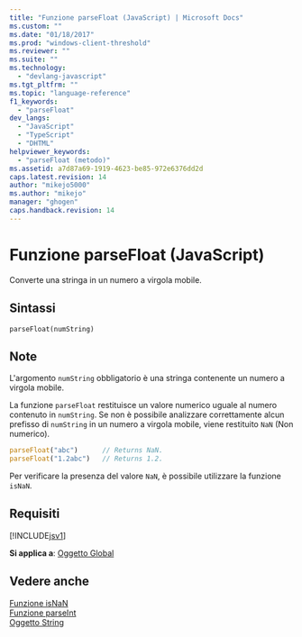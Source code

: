 ```yaml
---
title: "Funzione parseFloat (JavaScript) | Microsoft Docs"
ms.custom: ""
ms.date: "01/18/2017"
ms.prod: "windows-client-threshold"
ms.reviewer: ""
ms.suite: ""
ms.technology: 
  - "devlang-javascript"
ms.tgt_pltfrm: ""
ms.topic: "language-reference"
f1_keywords: 
  - "parseFloat"
dev_langs: 
  - "JavaScript"
  - "TypeScript"
  - "DHTML"
helpviewer_keywords: 
  - "parseFloat (metodo)"
ms.assetid: a7d87a69-1919-4623-be85-972e6376dd2d
caps.latest.revision: 14
author: "mikejo5000"
ms.author: "mikejo"
manager: "ghogen"
caps.handback.revision: 14
---
```

# Funzione parseFloat (JavaScript)
Converte una stringa in un numero a virgola mobile.  
  
## Sintassi  
  
```  
parseFloat(numString)   
```  
  
## Note  
 L'argomento `numString` obbligatorio è una stringa contenente un numero a virgola mobile.  
  
 La funzione `parseFloat` restituisce un valore numerico uguale al numero contenuto in `numString`.  Se non è possibile analizzare correttamente alcun prefisso di `numString` in un numero a virgola mobile, viene restituito `NaN` \(Non numerico\).  
  
```javascript  
parseFloat("abc")      // Returns NaN.  
parseFloat("1.2abc")   // Returns 1.2.  
```  
  
 Per verificare la presenza del valore `NaN`, è possibile utilizzare la funzione `isNaN`.  
  
## Requisiti  
 [!INCLUDE[jsv1](../../javascript/misc/includes/jsv1-md.md)]  
  
 **Si applica a**: [Oggetto Global](../../javascript/reference/global-object-javascript.md)  
  
## Vedere anche  
 [Funzione isNaN](../../javascript/reference/isnan-function-javascript.md)   
 [Funzione parseInt](../../javascript/reference/parseint-function-javascript.md)   
 [Oggetto String](../../javascript/reference/string-object-javascript.md)